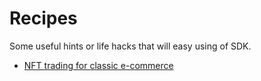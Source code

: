# Recipes

Some useful hints or life hacks that will easy using of SDK.

- [NFT trading for classic e-commerce](./nft-trading-for-classic-e-commerce)
